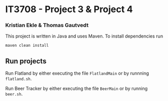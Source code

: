 # IT3708 - Project 3 & Project 4
### Kristian Ekle & Thomas Gautvedt

This project is written in Java and uses Maven. To install dependencies run

    maven clean install

## Run projects

Run Flatland by either executing the file `FlatlandMain` or by runnning `flatland.sh`.

Run Beer Tracker by either executing the file `BeerMain` or by running `beer.sh`.
